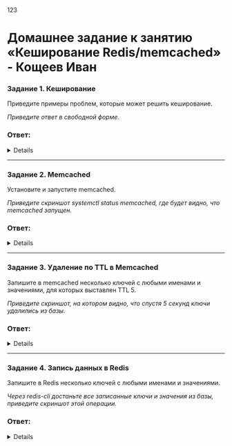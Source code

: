 123
# Домашнее задание к занятию «Кеширование Redis/memcached» - Кощеев Иван

### Задание 1. Кеширование 

Приведите примеры проблем, которые может решить кеширование. 

*Приведите ответ в свободной форме.*

### Ответ:

<details>

1. Высокая задержка при доступе к данным <br>
Проблема: Медленный доступ к данным из удаленных источников (базы данных, API, диски).<br>
Решение: Кеширование хранит часто запрашиваемые данные в быстрой памяти (например, в RAM), сокращая время отклика.<br>

2. Перегрузка баз данных<br>
Проблема: Частые запросы к базе данных замедляют работу системы.<br>
Решение: Кеширование результатов SQL-запросов или часто используемых данных (например, Redis) снижает нагрузку на БД.<br>

3. Медленная загрузка веб-страниц<br>
Проблема: Пользователи долго ждут рендеринг страниц.<br>
Решение: Кеширование статического контента (HTML, CSS, изображения) или целых страниц (например, через CDN) ускоряет загрузку.<br>

4. Высокая нагрузка на серверы<br>
Проблема: Резкие скачки трафика (например, во время распродаж) перегружают серверы.<br>
Решение: Кеширование динамического контента (например, результатов поиска) снижает нагрузку на бэкенд.<br>

5. Повторяющиеся вычисления<br>
Проблема: Ресурсоемкие операции (рендеринг графики, ML-инференс) выполняются многократно.<br>
Решение: Кеширование результатов вычислений экономит CPU/GPU ресурсы.<br>

6. Ограничения API<br>
Проблема: Частые запросы к сторонним API могут превысить лимиты (rate limits).<br>
Решение: Кеширование ответов API позволяет реже обращаться к источнику.<br>

7. Медленный доступ к диску<br>
Проблема: Чтение данных с HDD/SSD медленнее, чем из оперативной памяти.<br>
Решение: Дисковый кеш в RAM (например, в ОС) ускоряет работу с файлами.<br>

8. Частые запросы аутентификации<br>
Проблема: Постоянные проверки токенов или сессий нагружают сервер.<br>
Решение: Кеширование сессий или JWT-токенов уменьшает число обращений к БД.<br>

</details>

---

### Задание 2. Memcached

Установите и запустите memcached.

*Приведите скриншот systemctl status memcached, где будет видно, что memcached запущен.*

### Ответ:

<details>
  
![image1](https://github.com/SirSeoPro/10-02/blob/main/1.png)

</details>

---

### Задание 3. Удаление по TTL в Memcached

Запишите в memcached несколько ключей с любыми именами и значениями, для которых выставлен TTL 5. 

*Приведите скриншот, на котором видно, что спустя 5 секунд ключи удалились из базы.*

### Ответ:

<details>



</details>

---

### Задание 4. Запись данных в Redis

Запишите в Redis несколько ключей с любыми именами и значениями. 

*Через redis-cli достаньте все записанные ключи и значения из базы, приведите скриншот этой операции.*

### Ответ:

<details>



</details>

